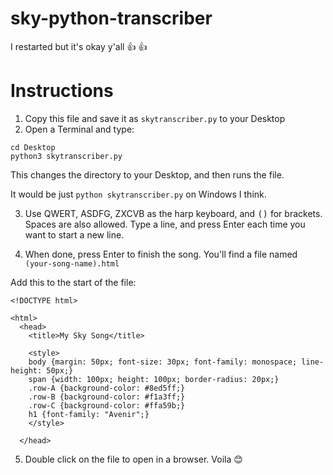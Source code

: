 # sky-python-transcriber
I restarted but it's okay y'all :+1: :+1:

# Instructions


1. Copy this file and save it as `skytranscriber.py` to your Desktop
2. Open a Terminal and type: 

```
cd Desktop
python3 skytranscriber.py
```

This changes the directory to your Desktop, and then runs the file.

It would be just `python skytranscriber.py` on Windows I think.

3. Use QWERT, ASDFG, ZXCVB as the harp keyboard, and <kbd>(</kbd><kbd>)</kbd> for brackets. Spaces are also allowed. Type a line, and press Enter each time you want to start a new line.

4. When done, press Enter to finish the song. You'll find a file named `(your-song-name).html`

Add this to the start of the file:

```
<!DOCTYPE html>

<html>
  <head>
    <title>My Sky Song</title>

    <style>
    body {margin: 50px; font-size: 30px; font-family: monospace; line-height: 50px;}
    span {width: 100px; height: 100px; border-radius: 20px;}
    .row-A {background-color: #8ed5ff;}
    .row-B {background-color: #f1a3ff;}
    .row-C {background-color: #ffa59b;}
    h1 {font-family: "Avenir";}
    </style>

  </head>
```

5. Double click on the file to open in a browser. Voila :blush:

